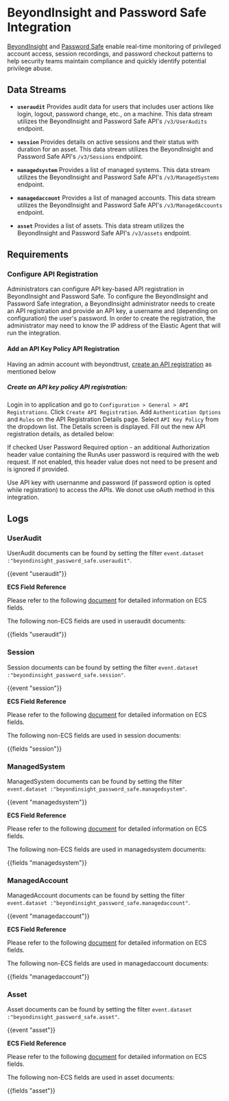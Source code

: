# BeyondInsight and Password Safe Integration

 [BeyondInsight](https://www.beyondtrust.com/beyondinsight) and [Password Safe](https://www.beyondtrust.com/products/password-safe)   enable real-time monitoring of privileged account access, session recordings, and password checkout patterns to help security teams maintain compliance and quickly identify potential privilege abuse.

## Data Streams

- **`useraudit`** Provides audit data for users that includes user actions like login, logout, password change, etc., on a machine.
This data stream utilizes the BeyondInsight and Password Safe API's `/v3/UserAudits` endpoint.

- **`session`** Provides details on active sessions and their status with duration for an asset.
This data stream utilizes the BeyondInsight and Password Safe API's `/v3/Sessions` endpoint.

- **`managedsystem`** Provides a list of managed systems.
This data stream utilizes the BeyondInsight and Password Safe API's `/v3/ManagedSystems` endpoint.

- **`managedaccount`** Provides a list of managed accounts.
This data stream utilizes the BeyondInsight and Password Safe API's `/v3/ManagedAccounts` endpoint.

- **`asset`** Provides a list of assets.
This data stream utilizes the BeyondInsight and Password Safe API's `/v3/assets` endpoint.

## Requirements

### Configure API Registration

Administrators can configure API key-based API registration in BeyondInsight and Password Safe.
To configure the BeyondInsight and Password Safe integration, a BeyondInsight administrator needs to create an API registration and provide an API key, a username and (depending on configuration) the user's password. In order to create the registration, the administrator may need to know the IP address of the Elastic Agent that will run the integration.

#### Add an API Key Policy API Registration

Having an admin account with beyondtrust, [create an API registration](https://docs.beyondtrust.com/bips/docs/configure-api) as mentioned below

##### Create an API key policy API registration:

Login in to application and go to `Configuration > General > API Registrations`.
Click `Create API Registration`.
Add `Authentication Options` and `Rules` on the API Registration Details page.
Select `API Key Policy` from the dropdown list. The Details screen is displayed. Fill out the new API registration details, as detailed below:

If checked User Password Required option - an additional Authorization header value containing the RunAs user password is required with the web request. If not enabled, this header value does not need to be present and is ignored if provided.

Use API key with usernanme and password (if password option is opted while registration) to access the APIs. We donot use oAuth method in this integration.

## Logs

### UserAudit

UserAudit documents can be found by setting the filter `event.dataset :"beyondinsight_password_safe.useraudit"`.

{{event "useraudit"}}

**ECS Field Reference**

Please refer to the following [document](https://www.elastic.co/guide/en/ecs/current/ecs-field-reference.html) for detailed information on ECS fields.

The following non-ECS fields are used in useraudit documents:

{{fields "useraudit"}}

### Session

Session documents can be found by setting the filter `event.dataset :"beyondinsight_password_safe.session"`.

{{event "session"}}

**ECS Field Reference**

Please refer to the following [document](https://www.elastic.co/guide/en/ecs/current/ecs-field-reference.html) for detailed information on ECS fields.

The following non-ECS fields are used in session documents:

{{fields "session"}}

### ManagedSystem

ManagedSystem documents can be found by setting the filter `event.dataset :"beyondinsight_password_safe.managedsystem"`.

{{event "managedsystem"}}

**ECS Field Reference**

Please refer to the following [document](https://www.elastic.co/guide/en/ecs/current/ecs-field-reference.html) for detailed information on ECS fields.

The following non-ECS fields are used in managedsystem documents:

{{fields "managedsystem"}}

### ManagedAccount

ManagedAccount documents can be found by setting the filter `event.dataset :"beyondinsight_password_safe.managedaccount"`.

{{event "managedaccount"}}

**ECS Field Reference**

Please refer to the following [document](https://www.elastic.co/guide/en/ecs/current/ecs-field-reference.html) for detailed information on ECS fields.

The following non-ECS fields are used in managedaccount documents:

{{fields "managedaccount"}}

### Asset

Asset documents can be found by setting the filter `event.dataset :"beyondinsight_password_safe.asset"`.

{{event "asset"}}

**ECS Field Reference**

Please refer to the following [document](https://www.elastic.co/guide/en/ecs/current/ecs-field-reference.html) for detailed information on ECS fields.

The following non-ECS fields are used in asset documents:

{{fields "asset"}}
